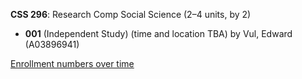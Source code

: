 **CSS 296**: Research Comp Social Science (2–4 units, by 2)

- **001** (Independent Study) (time and location TBA) by Vul, Edward (A03896941)

[Enrollment numbers over time](./CSS296.tsv)

